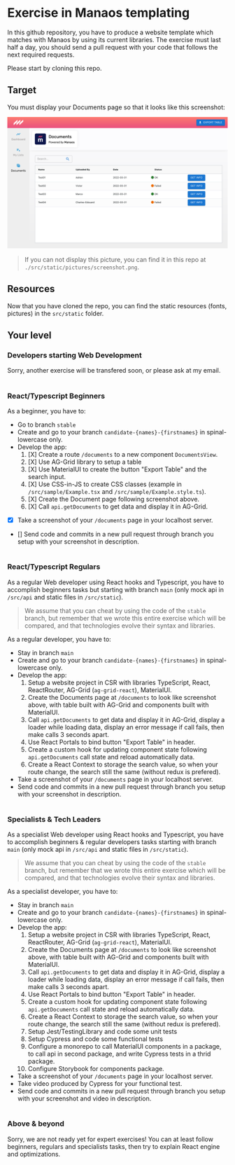 # Exercise in Manaos templating

In this github repository, you have to produce a website template which matches with Manaos by using its current libraries. The exercise must last half a day, you should send a pull request with your code that follows the next required requests.

Please start by cloning this repo.

## Target

You must display your Documents page so that it looks like this screenshot:

![Screenshot](./src/static/pictures/screenshot.png)

> If you can not display this picture, you can find it in this repo at `./src/static/pictures/screenshot.png`.

## Resources

Now that you have cloned the repo, you can find the static resources (fonts, pictures) in the `src/static` folder.

## Your level

### **Developers starting Web Development**

Sorry, another exercise will be transfered soon, or please ask at my email.

#

### **React/Typescript Beginners**

As a beginner, you have to:

- Go to branch `stable`
- Create and go to your branch `candidate-{names}-{firstnames}` in spinal-lowercase only.
- Develop the app:
  1. [X] Create a route `/documents` to a new component `DocumentsView`.
  2. [X] Use AG-Grid library to setup a table
  3. [X] Use MaterialUI to create the button "Export Table" and the search input.
  4. [X] Use CSS-in-JS to create CSS classes (example in `/src/sample/Example.tsx` and `/src/sample/Example.style.ts`).
  5. [X] Create the Document page following screenshot above.
  6. [X] Call `api.getDocuments` to get data and display it in AG-Grid.
- [X] Take a screenshot of your `/documents` page in your localhost server.
- [] Send code and commits in a new pull request through branch you setup with your screenshot in description.

#

### **React/Typescript Regulars**

As a regular Web developer using React hooks and Typescript, you have to accomplish beginners tasks but starting with branch `main` (only mock api in `/src/api` and static files in `/src/static`).

> We assume that you can cheat by using the code of the `stable` branch, but remember that we wrote this entire exercise which will be compared, and that technologies evolve their syntax and libraries.

As a regular developer, you have to:

- Stay in branch `main`
- Create and go to your branch `candidate-{names}-{firstnames}` in spinal-lowercase only.
- Develop the app:
  1. Setup a website project in CSR with libraries TypeScript, React, ReactRouter, AG-Grid (`ag-grid-react`), MaterialUI.
  2. Create the Documents page at `/documents` to look like screenshot above, with table built with AG-Grid and components built with MaterialUI.
  3. Call `api.getDocuments` to get data and display it in AG-Grid, display a loader while loading data, display an error message if call fails, then make calls 3 seconds apart.
  4. Use React Portals to bind button "Export Table" in header.
  5. Create a custom hook for updating component state following `api.getDocuments` call state and reload automatically data.
  6. Create a React Context to storage the search value, so when your route change, the search still the same (without redux is prefered).
- Take a screenshot of your `/documents` page in your localhost server.
- Send code and commits in a new pull request through branch you setup with your screenshot in description.

#

### **Specialists & Tech Leaders**

As a specialist Web developer using React hooks and Typescript, you have to accomplish beginners & regular developers tasks starting with branch `main` (only mock api in `/src/api` and static files in `/src/static`).

> We assume that you can cheat by using the code of the `stable` branch, but remember that we wrote this entire exercise which will be compared, and that technologies evolve their syntax and libraries.

As a specialist developer, you have to:

- Stay in branch `main`
- Create and go to your branch `candidate-{names}-{firstnames}` in spinal-lowercase only.
- Develop the app:
  1. Setup a website project in CSR with libraries TypeScript, React, ReactRouter, AG-Grid (`ag-grid-react`), MaterialUI.
  2. Create the Documents page at `/documents` to look like screenshot above, with table built with AG-Grid and components built with MaterialUI.
  3. Call `api.getDocuments` to get data and display it in AG-Grid, display a loader while loading data, display an error message if call fails, then make calls 3 seconds apart.
  4. Use React Portals to bind button "Export Table" in header.
  5. Create a custom hook for updating component state following `api.getDocuments` call state and reload automatically data.
  6. Create a React Context to storage the search value, so when your route change, the search still the same (without redux is prefered).
  7. Setup Jest/TestingLibrary and code some unit tests
  8. Setup Cypress and code some functional tests
  9. Configure a monorepo to call MaterialUI components in a package, to call api in second package, and write Cypress tests in a thrid package.
  10. Configure Storybook for components package.
- Take a screenshot of your `/documents` page in your localhost server.
- Take video produced by Cypress for your functional test.
- Send code and commits in a new pull request through branch you setup with your screenshot and video in description.

#

### **Above & beyond**

Sorry, we are not ready yet for expert exercises! You can at least follow beginners, regulars and specialists tasks, then try to explain React engine and optimizations.
